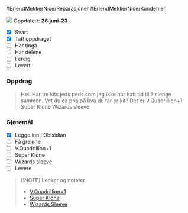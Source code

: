 #ErlendMekkerNice/Reparasjoner #ErlendMekkerNice/Kundefiler 

<img
      style ="max-width: 5rem"
      src="https://scontent.fbgo1-1.fna.fbcdn.net/v/t31.18172-1/1047929_10152993675235002_451424674_o.jpg?stp=c153.33.414.414a_dst-jpg_p480x480&_nc_cat=108&cb=99be929b-3346023f&ccb=1-7&_nc_sid=7206a8&_nc_ohc=kGTiy6jIt_QAX98NvS6&_nc_ht=scontent.fbgo1-1.fna&oh=00_AfAFfbHysQO2lXSqgnLDsR_1R3rYTzD6ctinaiNJ6kvsXg&oe=64C0E154"
    />
Oppdatert: **26.juni-23**
- [x] Svart
- [x] Tatt oppdraget
- [ ] Har tinga
- [ ] Har delene
- [ ] Ferdig
- [ ] Levert
### Oppdrag
> Hei. Har tre kits jeds peds som jeg ikke har hatt tid til å slenge sammen. Vet du ca pris på hva du tar pr kit? 
> Det er V.Quadrillion+1
> Super Klone
> Wizards sleeve
### Gjøremål
- [x] Legge inn i Obisidian
- [ ] Få greiene
- [ ] V.Quadrillion+1
- [ ] Super Klone
- [ ] Wizards sleeve
- [ ] Levere
> [!NOTE] Lenker og notater
> - [V.Quadrillion+1](https://www.jedspeds.co.uk/product-page/limited-edition-v-quadrillion-1)
> - [Super Klone](https://www.jedspeds.co.uk/product-page/super-klone)
> - [Wizards Sleeve](https://www.jedspeds.co.uk/product-page/wizardssleeve)

